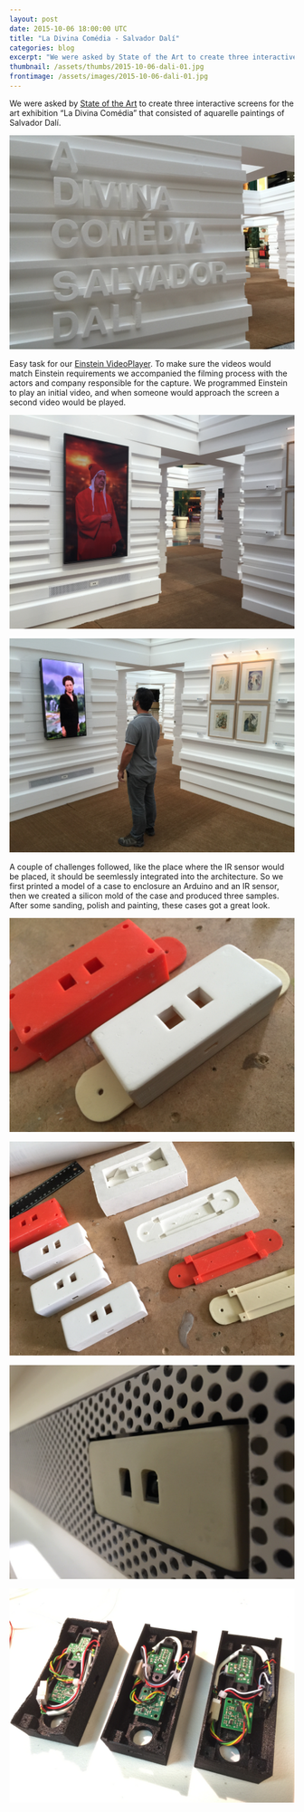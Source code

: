 ```yaml
---
layout: post
date: 2015-10-06 18:00:00 UTC
title: "La Divina Comédia - Salvador Dalí"
categories: blog
excerpt: "We were asked by State of the Art to create three interactive screens for the art exhibition “La Divina Comédia” that consisted of Salvador Dali aquarelle paintings."
thumbnail: /assets/thumbs/2015-10-06-dali-01.jpg
frontimage: /assets/images/2015-10-06-dali-01.jpg
---
```


We were asked by [State of the Art][1] to create three interactive screens for the art exhibition “La Divina Comédia” that consisted of aquarelle paintings of Salvador Dalí. 

![](/assets/images/2015-10-06-dali-01.jpg)

Easy task for our [Einstein VideoPlayer][2]. To make sure the videos would match Einstein requirements we accompanied the filming process with the actors and company responsible for the capture. We programmed Einstein to play an initial video, and when someone would approach the screen a second video would be played.

![](/assets/images/2015-10-06-dali-02.jpg)

![](/assets/images/2015-10-06-dali-03.jpg)

A couple of challenges followed, like the place where the IR sensor would be placed, it should be seemlessly integrated into the architecture. So we first printed a model of a case to enclosure an Arduino and an IR sensor, then we created a silicon mold of the case and produced three samples. After some sanding, polish and painting, these cases got a great look.

![](/assets/images/2015-10-06-dali-06.jpg)

![](/assets/images/2015-10-06-dali-07.jpg)

![](/assets/images/2015-10-06-dali-04.jpg)

![](/assets/images/2015-10-06-dali-05.jpg)

[1]: http://sota.pt/
[2]: http://artica.cc/einstein/
